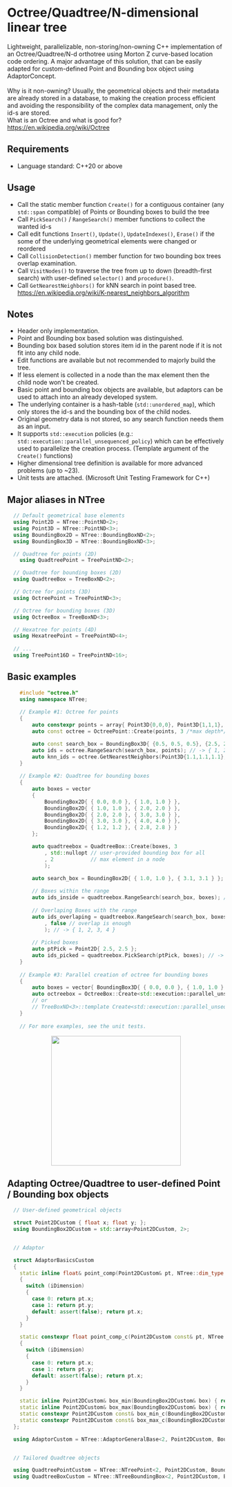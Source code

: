 # Octree/Quadtree/N-dimensional linear tree
Lightweight, parallelizable, non-storing/non-owning C++ implementation of an Octree/Quadtree/N-d orthotree using Morton Z curve-based location code ordering. A major advantage of this solution, that can be easily adapted for custom-defined Point and Bounding box object using AdaptorConcept.<br>
<br>
Why is it non-owning? Usually, the geometrical objects and their metadata are already stored in a database, to making the creation process efficient and avoiding the responsibility of the complex data management, only the id-s are stored.<br>
What is an Octree and what is good for? https://en.wikipedia.org/wiki/Octree

## Requirements
* Language standard: C++20 or above

## Usage
* Call the static member function `Create()` for a contiguous container (any `std::span` compatible) of Points or Bounding boxes to build the tree
* Call `PickSearch()` / `RangeSearch()` member functions to collect the wanted id-s
* Call edit functions `Insert()`, `Update()`, `UpdateIndexes()`, `Erase()` if the some of the underlying geometrical elements were changed or reordered
* Call `CollisionDetection()` member function for two bounding box trees overlap examination.
* Call `VisitNodes()` to traverse the tree from up to down (breadth-first search) with user-defined `selector()` and `procedure()`.
* Call `GetNearestNeighbors()` for kNN search in point based tree. https://en.wikipedia.org/wiki/K-nearest_neighbors_algorithm

## Notes
* Header only implementation.
* Point and Bounding box based solution was distinguished.
* Bounding box based solution stores item id in the parent node if it is not fit into any child node.
* Edit functions are available but not recommended to majorly build the tree.
* If less element is collected in a node than the max element then the child node won't be created.
* Basic point and bounding box objects are available, but adaptors can be used to attach into an already developed system.
* The underlying container is a hash-table (`std::unordered_map`), which only stores the id-s and the bounding box of the child nodes.
* Original geometry data is not stored, so any search function needs them as an input.
* It supports `std::execution` policies (e.g.: `std::execution::parallel_unsequenced_policy`) which can be effectively used to parallelize the creation process. (Template argument of the `Create()` functions)
* Higher dimensional tree definition is available for more advanced problems (up to ~23).
* Unit tests are attached. (Microsoft Unit Testing Framework for C++)

## Major aliases in NTree
```C++
  // Default geometrical base elements
  using Point2D = NTree::PointND<2>;
  using Point3D = NTree::PointND<3>;
  using BoundingBox2D = NTree::BoundingBoxND<2>;
  using BoundingBox3D = NTree::BoundingBoxND<3>;

  // Quadtree for points (2D)
    using QuadtreePoint = TreePointND<2>;

  // Quadtree for bounding boxes (2D)
  using QuadtreeBox = TreeBoxND<2>;

  // Octree for points (3D)
  using OctreePoint = TreePointND<3>;

  // Octree for bounding boxes (3D)
  using OctreeBox = TreeBoxND<3>;

  // Hexatree for points (4D)
  using HexatreePoint = TreePointND<4>;
  
  // ...
  using TreePoint16D = TreePointND<16>;
```


## Basic examples
```C++
    #include "octree.h"
    using namespace NTree;
    
    // Example #1: Octree for points
    {
        auto constexpr points = array{ Point3D{0,0,0}, Point3D{1,1,1}, Point3D{2,2,2} };
        auto const octree = OctreePoint::Create(points, 3 /*max depth*/);

        auto const search_box = BoundingBox3D{ {0.5, 0.5, 0.5}, {2.5, 2.5, 2.5}}
        auto ids = octree.RangeSearch(search_box, points); // -> { 1, 2 }
        auto knn_ids = octree.GetNearestNeighbors(Point3D{1.1,1.1,1.1}, 2 /*k*/, points); // -> { 1, 2 }
    }
    
    // Example #2: Quadtree for bounding boxes
    {
        auto boxes = vector
        {
            BoundingBox2D{ { 0.0, 0.0 }, { 1.0, 1.0 } },
            BoundingBox2D{ { 1.0, 1.0 }, { 2.0, 2.0 } },
            BoundingBox2D{ { 2.0, 2.0 }, { 3.0, 3.0 } },
            BoundingBox2D{ { 3.0, 3.0 }, { 4.0, 4.0 } },
            BoundingBox2D{ { 1.2, 1.2 }, { 2.8, 2.8 } }
        };

        auto quadtreebox = QuadtreeBox::Create(boxes, 3
            , std::nullopt // user-provided bounding box for all
            , 2            // max element in a node 
            );

        auto search_box = BoundingBox2D{ { 1.0, 1.0 }, { 3.1, 3.1 } };
        
        // Boxes within the range
        auto ids_inside = quadtreebox.RangeSearch(search_box, boxes); // -> { 1, 2, 4 }
        
        // Overlaping Boxes with the range
        auto ids_overlaping = quadtreebox.RangeSearch(search_box, boxes
            , false // overlap is enough
            ); // -> { 1, 2, 3, 4 }
        
        // Picked boxes
        auto ptPick = Point2D{ 2.5, 2.5 };
        auto ids_picked = quadtreebox.PickSearch(ptPick, boxes); // -> { 2, 4 }
    }
    
    // Example #3: Parallel creation of octree for bounding boxes
    {
        auto boxes = vector{ BoundingBox3D{ { 0.0, 0.0 }, { 1.0, 1.0 }, { 1.0, 1.0 } } /* and more... */ };
        auto octreebox = OctreeBox::Create<std::execution::parallel_unsequenced_policy>(boxes, 3);
        // or
        // TreeBoxND<3>::template Create<std::execution::parallel_unsequenced_policy>(boxes, 3);
    }
    
    // For more examples, see the unit tests.
```
<div align="center" width="100%"><img src="https://github.com/attcs/Octree/blob/master/quadtree_example.PNG " align="center" height="300"></div>


## Adapting Octree/Quadtree to user-defined Point / Bounding box objects
```C++
  // User-defined geometrical objects

  struct Point2DCustom { float x; float y; };
  using BoundingBox2DCustom = std::array<Point2DCustom, 2>;


  // Adaptor

  struct AdaptorBasicsCustom
  {
    static inline float& point_comp(Point2DCustom& pt, NTree::dim_type iDimension)
    {
      switch (iDimension)
      {
        case 0: return pt.x;
        case 1: return pt.y;
        default: assert(false); return pt.x;
      }
    }

    static constexpr float point_comp_c(Point2DCustom const& pt, NTree::dim_type iDimension)
    {
      switch (iDimension)
      {
        case 0: return pt.x;
        case 1: return pt.y;
        default: assert(false); return pt.x;
      }
    }

    static inline Point2DCustom& box_min(BoundingBox2DCustom& box) { return box[0]; }
    static inline Point2DCustom& box_max(BoundingBox2DCustom& box) { return box[1]; }
    static constexpr Point2DCustom const& box_min_c(BoundingBox2DCustom const& box) { return box[0]; }
    static constexpr Point2DCustom const& box_max_c(BoundingBox2DCustom const& box) { return box[1]; }
  };

  using AdaptorCustom = NTree::AdaptorGeneralBase<2, Point2DCustom, BoundingBox2DCustom, AdaptorBasicsCustom, float>;


  // Tailored Quadtree objects

  using QuadtreePointCustom = NTree::NTreePoint<2, Point2DCustom, BoundingBox2DCustom, AdaptorCustom, float>;
  using QuadtreeBoxCustom = NTree::NTreeBoundingBox<2, Point2DCustom, BoundingBox2DCustom, AdaptorCustom, float>;
```
